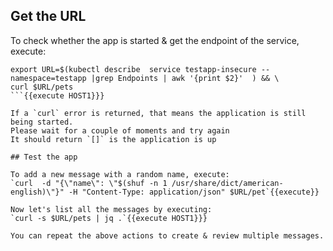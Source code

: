 ## Get the URL

To check whether the app is started & get the endpoint of the service, execute:
```
export URL=$(kubectl describe  service testapp-insecure --namespace=testapp |grep Endpoints | awk '{print $2}'  ) && \
curl $URL/pets
```{{execute HOST1}}}

If a `curl` error is returned, that means the application is still being started.
Please wait for a couple of moments and try again
It should return `[]` is the application is up

## Test the app

To add a new message with a random name, execute:
`curl  -d "{\"name\": \"$(shuf -n 1 /usr/share/dict/american-english)\"}" -H "Content-Type: application/json" $URL/pet`{{execute}}

Now let's list all the messages by executing:
`curl -s $URL/pets | jq .`{{execute HOST1}}}

You can repeat the above actions to create & review multiple messages.
